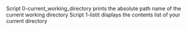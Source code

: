 Script 0-current_working_directory prints the absolute path name of the current working directory
Script 1-listit displays the contents list of your current directory
